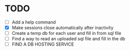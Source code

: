 # TODO
- [ ] Add a help command
- [X] Make sessions close automatically after inactivity
- [ ] Create a temp db for each user and fill in from sql file
- [ ] Find a way to read an uploaded sql file and fill in the db
- [ ] FIND A DB HOSTING SERVICE